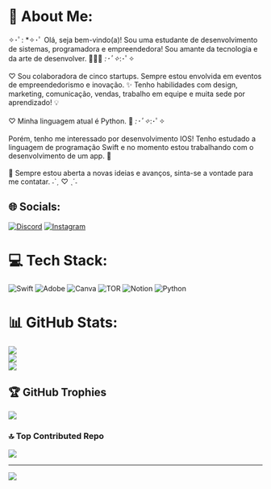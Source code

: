 # 💫 About Me:
✧･ﾟ: *✧･ﾟ Olá, seja bem-vindo(a)! Sou uma estudante de desenvolvimento de sistemas, programadora e empreendedora! Sou amante da tecnologia e da arte de desenvolver. 👩🏻‍💻 *:･ﾟ✧*:･ﾟ✧<br><br>♡ Sou colaboradora de cinco startups. Sempre estou envolvida em eventos de empreendedorismo e inovação. ✨ Tenho habilidades com design, marketing, comunicação, vendas, trabalho em equipe e muita sede por aprendizado! 💡<br><br>♡ Minha linguagem atual é Python. 🐍 *:･ﾟ✧*:･ﾟ✧<br><br>Porém,  tenho me interessado por desenvolvimento IOS! Tenho estudado a linguagem de programação Swift e no momento estou trabalhando com o desenvolvimento de um app. 🍎<br><br>📨 Sempre estou aberta a novas ideias e avanços, sinta-se a vontade para me contatar.  ˗ˋˏ ♡ ˎˊ˗<br>


## 🌐 Socials:
[![Discord](https://img.shields.io/badge/Discord-%237289DA.svg?logo=discord&logoColor=white)](https://discord.gg/videlit) [![Instagram](https://img.shields.io/badge/Instagram-%23E4405F.svg?logo=Instagram&logoColor=white)](https://instagram.com/emyst4r_) 

# 💻 Tech Stack:
![Swift](https://img.shields.io/badge/swift-F54A2A?style=for-the-badge&logo=swift&logoColor=white) ![Adobe](https://img.shields.io/badge/adobe-%23FF0000.svg?style=for-the-badge&logo=adobe&logoColor=white) ![Canva](https://img.shields.io/badge/Canva-%2300C4CC.svg?style=for-the-badge&logo=Canva&logoColor=white) ![TOR](https://img.shields.io/badge/tor-%237E4798.svg?style=for-the-badge&logo=tor-project&logoColor=white) ![Notion](https://img.shields.io/badge/Notion-%23000000.svg?style=for-the-badge&logo=notion&logoColor=white) ![Python](https://img.shields.io/badge/python-3670A0?style=for-the-badge&logo=python&logoColor=ffdd54)
# 📊 GitHub Stats:
![](https://github-readme-stats.vercel.app/api?username=EmillyPinheiro&theme=dracula&hide_border=false&include_all_commits=false&count_private=false)<br/>
![](https://github-readme-streak-stats.herokuapp.com/?user=EmillyPinheiro&theme=dracula&hide_border=false)<br/>
![](https://github-readme-stats.vercel.app/api/top-langs/?username=EmillyPinheiro&theme=dracula&hide_border=false&include_all_commits=false&count_private=false&layout=compact)

## 🏆 GitHub Trophies
![](https://github-profile-trophy.vercel.app/?username=EmillyPinheiro&theme=dracula&no-frame=false&no-bg=false&margin-w=4)

### 🔝 Top Contributed Repo
![](https://github-contributor-stats.vercel.app/api?username=EmillyPinheiro&limit=5&theme=dracula&combine_all_yearly_contributions=true)

---
[![](https://visitcount.itsvg.in/api?id=EmillyPinheiro&icon=0&color=10)](https://visitcount.itsvg.in)

<!-- Proudly created with GPRM ( https://gprm.itsvg.in ) -->
